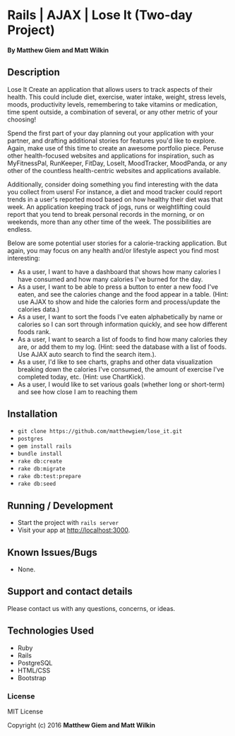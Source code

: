 # Rails | AJAX | Lose It (Two-day Project)

#### By Matthew Giem and Matt Wilkin

## Description

Lose It
Create an application that allows users to track aspects of their health. This could include diet, exercise, water intake, weight, stress levels, moods, productivity levels, remembering to take vitamins or medication, time spent outside, a combination of several, or any other metric of your choosing!

Spend the first part of your day planning out your application with your partner, and drafting additional stories for features you'd like to explore. Again, make use of this time to create an awesome portfolio piece. Peruse other health-focused websites and applications for inspiration, such as MyFitnessPal, RunKeeper, FitDay, LoseIt, MoodTracker, MoodPanda, or any other of the countless health-centric websites and applications available.

Additionally, consider doing something you find interesting with the data you collect from users! For instance, a diet and mood tracker could report trends in a user's reported mood based on how healthy their diet was that week. An application keeping track of jogs, runs or weightlifting could report that you tend to break personal records in the morning, or on weekends, more than any other time of the week. The possibilities are endless.

Below are some potential user stories for a calorie-tracking application. But again, you may focus on any health and/or lifestyle aspect you find most interesting:

* As a user, I want to have a dashboard that shows how many calories I have consumed and how many calories I've burned for the day.
* As a user, I want to be able to press a button to enter a new food I've eaten, and see the calories change and the food appear in a table. (Hint: use AJAX to show and hide the calories form and process/update the calories data.)
* As a user, I want to sort the foods I've eaten alphabetically by name or calories so I can sort through information quickly, and see how different foods rank.
* As a user, I want to search a list of foods to find how many calories they are, or add them to my log. (Hint: seed the database with a list of foods. Use AJAX auto search to find the search item.).
* As a user, I'd like to see charts, graphs and other data visualization breaking down the calories I've consumed, the amount of exercise I've completed today, etc. (Hint: use ChartKick).
* As a user, I would like to set various goals (whether long or short-term) and see how close I am to reaching them

## Installation

* `git clone https://github.com/matthewgiem/lose_it.git`
* `postgres`
* `gem install rails`
* `bundle install`
* `rake db:create`
* `rake db:migrate`
* `rake db:test:prepare`
* `rake db:seed`

## Running / Development

* Start the project with `rails server`
* Visit your app at [http://localhost:3000](http://localhost:3000).

## Known Issues/Bugs

* None.

## Support and contact details

Please contact us with any questions, concerns, or ideas.

## Technologies Used

* Ruby
* Rails
* PostgreSQL
* HTML/CSS
* Bootstrap

### License

MIT License

Copyright (c) 2016  **Matthew Giem and Matt Wilkin**
